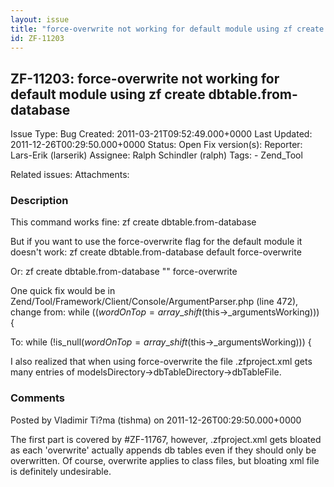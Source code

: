 ```yaml
---
layout: issue
title: "force-overwrite not working for default module using zf create dbtable.from-database"
id: ZF-11203
---
```


ZF-11203: force-overwrite not working for default module using zf create dbtable.from-database
----------------------------------------------------------------------------------------------

 Issue Type: Bug Created: 2011-03-21T09:52:49.000+0000 Last Updated: 2011-12-26T00:29:50.000+0000 Status: Open Fix version(s): 
 Reporter:  Lars-Erik (larserik)  Assignee:  Ralph Schindler (ralph)  Tags: - Zend\_Tool
 
 Related issues: 
 Attachments: 
### Description

This command works fine: zf create dbtable.from-database

But if you want to use the force-overwrite flag for the default module it doesn't work: zf create dbtable.from-database default force-overwrite

Or: zf create dbtable.from-database "" force-overwrite

One quick fix would be in Zend/Tool/Framework/Client/Console/ArgumentParser.php (line 472), change from: while (($wordOnTop = array\_shift($this->\_argumentsWorking))) {

To: while (!is\_null($wordOnTop = array\_shift($this->\_argumentsWorking))) {

I also realized that when using force-overwrite the file .zfproject.xml gets many entries of modelsDirectory->dbTableDirectory->dbTableFile.

 

 

### Comments

Posted by Vladimir Ti?ma (tishma) on 2011-12-26T00:29:50.000+0000

The first part is covered by #ZF-11767, however, .zfproject.xml gets bloated as each 'overwrite' actually appends db tables even if they should only be overwritten. Of course, overwrite applies to class files, but bloating xml file is definitely undesirable.

 

 